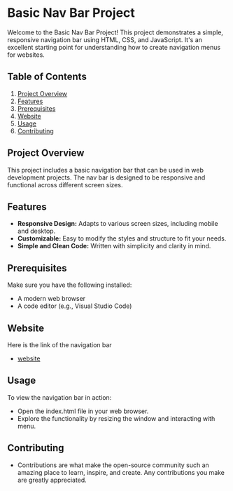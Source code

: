 # Basic Nav Bar Project

Welcome to the Basic Nav Bar Project! This project demonstrates a simple, responsive navigation bar using HTML, CSS, and JavaScript. It's an excellent starting point for understanding how to create navigation menus for websites.

## Table of Contents
1. [Project Overview](#project-overview)
2. [Features](#features)
3. [Prerequisites](#Prerequisites)
4. [Website](#Website)
5. [Usage](#usage)
6. [Contributing](#contributing)


## Project Overview
This project includes a basic navigation bar that can be used in web development projects. The nav bar is designed to be responsive and functional across different screen sizes.

## Features
- **Responsive Design:** Adapts to various screen sizes, including mobile and desktop.
- **Customizable:** Easy to modify the styles and structure to fit your needs.
- **Simple and Clean Code:** Written with simplicity and clarity in mind.


## Prerequisites
Make sure you have the following installed:
- A modern web browser
- A code editor (e.g., Visual Studio Code)

## Website
Here is the link of the navigation bar 
-  [website](https://devender-008.github.io/Basic-Navigation-Bar )

## Usage
To view the navigation bar in action:
- Open the index.html file in your web browser.
- Explore the functionality by resizing the window and interacting with menu.

## Contributing
- Contributions are what make the open-source community such an amazing place to learn, inspire, and create. Any contributions you make are greatly appreciated.


